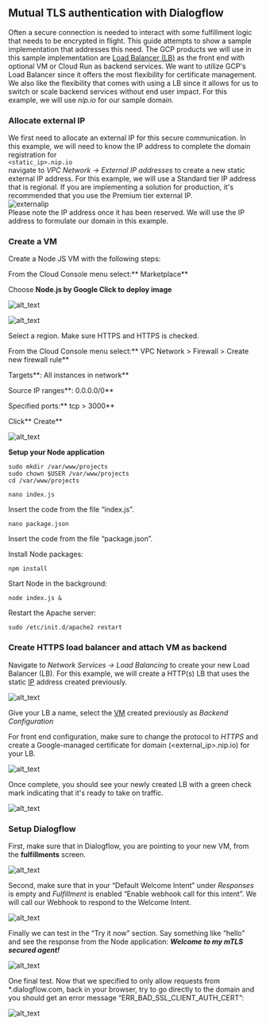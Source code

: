 ## **Mutual TLS authentication with Dialogflow**
Often a secure connection is needed to interact with some fulfillment logic that needs to be encrypted in flight. This guide attempts to show a sample implementation that addresses this need. The GCP products we will use in this sample implementation are [Load Balancer (LB)](https://cloud.google.com/load-balancing) as the front end with optional VM or Cloud Run as backend services. We want to utilize GCP's Load Balancer since it offers the most flexibility for certificate management. We also like the flexibility that comes with using a LB since it allows for us to switch or scale backend services without end user impact. For this example, we will use *nip.io* for our sample domain.   
  
### Allocate external IP
We first need to allocate an external IP for this secure communication. In this example, we will need to know the IP address to complete the domain registration for   
```<static_ip>.nip.io```  
navigate to *VPC Network -> External IP addresses* to create a new static external IP address. For this example, we will use a Standard tier IP address that is regional. If you are implementing a solution for production, it's recommended that you use the Premium tier external IP.   
![externalip](images/external_ip.png "external ip")  
Please note the IP address once it has been reserved. We will use the IP address to formulate our domain in this example.   
  
    
### Create a VM

Create a Node JS VM with the following steps:

From the Cloud Console menu select:** Marketplace**

Choose **Node.js by Google Click to deploy image**
 


![alt_text](images/mtls-node-marketplace.png "image_tooltip")




![alt_text](images/mtls-node-deploy.png "image_tooltip")


Select a region. Make sure HTTPS and  HTTPS is checked.

From the Cloud Console menu select:** VPC Network > Firewall > Create new firewall rule**

Targets**: All instances in network**

Source IP ranges**: 0.0.0.0/0**

Specified ports:** tcp > 3000**

Click** Create**




![alt_text](images/mtls-firewall-rule.png "image_tooltip")
  

**Setup your Node application**


```
sudo mkdir /var/www/projects
sudo chown $USER /var/www/projects
cd /var/www/projects

nano index.js
```


Insert the code from the file “index.js”.


```
nano package.json
```


Insert the code from the file “package.json”. 

Install Node packages:


```
npm install
```


Start Node in the background:


```
node index.js &
```

Restart the Apache server:


```
sudo /etc/init.d/apache2 restart
```
  

### Create HTTPS load balancer and attach VM as backend
Navigate to *Network Services -> Load Balancing* to create your new Load Balancer (LB). For this example, we will create a HTTP(s) LB that uses the static [IP](#Allocate-external-IP)  address created previously.   

![alt_text](images/LB.png "lb")  

Give your LB a name, select the [VM](#Create-a-VM) created previously as *Backend Configuration*  

For front end configuration, make sure to change the protocol to *HTTPS* and create a Google-managed certificate for domain (<external_ip>.nip.io) for your LB.   

![alt_text](images/front_end_config.png "front end config")  

Once complete, you should see your newly created LB with a green check mark indicating that it's ready to take on traffic.   

![alt_text](images/LB_list.png "front end config")  

  
### **Setup Dialogflow**

First, make sure that in Dialogflow, you are pointing to your new VM, from the **fulfillments** screen.




![alt_text](images/mtls-dialogflow-webhook.png "image_tooltip")


Second, make sure that in your “Default Welcome Intent” under _Responses_ is empty and _Fulfillment_ is enabled “Enable webhook call for this intent”.  We will call our Webhook to respond to the Welcome Intent.




![alt_text](images/mtls-enable-webhook.png "image_tooltip")


Finally we can test in the “Try it now” section.  Say something like “hello” and see the response from the Node application: **_Welcome to my mTLS secured agent!_**




![alt_text](images/mtls-dialogflow-test.png "image_tooltip")


One final test.  Now that we specified to only allow requests from *.dialogflow.com, back in your browser, try to go directly to the domain and you should get an error message “ERR_BAD_SSL_CLIENT_AUTH_CERT”:




![alt_text](images/mtls-webserver-test.png "image_tooltip")
